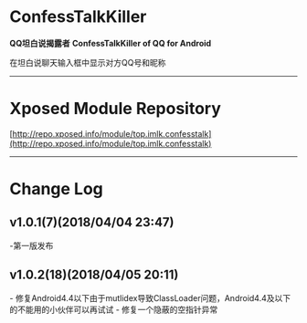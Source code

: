 # ConfessTalkKiller

**QQ坦白说揭露者**
**ConfessTalkKiller of QQ for Android**

在坦白说聊天输入框中显示对方QQ号和昵称

---
# Xposed Module Repository
[http://repo.xposed.info/module/top.imlk.confesstalk](http://repo.xposed.info/module/top.imlk.confesstalk)

---
# Change Log

## v1.0.1(7)(2018/04/04 23:47)
\-第一版发布


## v1.0.2(18)(2018/04/05 20:11)
\- 修复Android4.4以下由于mutlidex导致ClassLoader问题，Android4.4及以下的不能用的小伙伴可以再试试
\- 修复一个隐蔽的空指针异常

